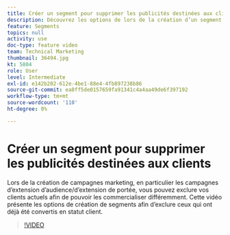 ```yaml
---
title: Créer un segment pour supprimer les publicités destinées aux clients
description: Découvrez les options de lors de la création d’un segment afin d’exclure les clients qui ont déjà converti leur statut en client. Lors de la création de campagnes marketing, en particulier les campagnes d’extension d’audience et d’extension d’audience, vous pouvez exclure vos clients actuels afin de pouvoir les commercialiser différemment.
feature: Segments
topics: null
activity: use
doc-type: feature video
team: Technical Marketing
thumbnail: 36494.jpg
kt: 5804
role: User
level: Intermediate
exl-id: e142b202-612e-4be1-88e4-4fb897238b86
source-git-commit: ea8ff5de0157659fa91341c4a4aa49de6f397192
workflow-type: tm+mt
source-wordcount: '110'
ht-degree: 0%

---
```


# Créer un segment pour supprimer les publicités destinées aux clients

Lors de la création de campagnes marketing, en particulier les campagnes d’extension d’audience/d’extension de portée, vous pouvez exclure vos clients actuels afin de pouvoir les commercialiser différemment. Cette vidéo présente les options de création de segments afin d’exclure ceux qui ont déjà été convertis en statut client.

>[!VIDEO](https://video.tv.adobe.com/v/36494/?quality=12&learn=on)
